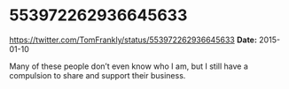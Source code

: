 # 553972262936645633
https://twitter.com/TomFrankly/status/553972262936645633
**Date:** 2015-01-10

Many of these people don’t even know who I am, but I still have a compulsion to share and support their business.
